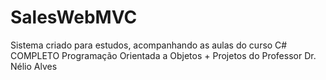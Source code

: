 # SalesWebMVC
Sistema criado para estudos, acompanhando as aulas do curso C# COMPLETO Programação Orientada a Objetos + Projetos do Professor Dr. Nélio Alves
